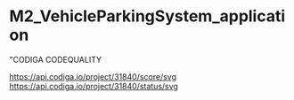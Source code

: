 # M2_VehicleParkingSystem_application
"CODIGA CODEQUALITY

https://api.codiga.io/project/31840/score/svg
                                    https://api.codiga.io/project/31840/status/svg

